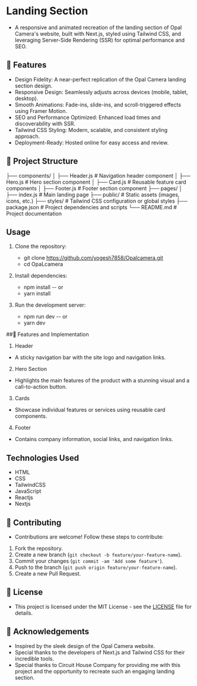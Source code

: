 # Landing Section 

- A responsive and animated recreation of the landing section of Opal Camera's website, built with Next.js, styled using Tailwind CSS, and leveraging Server-Side Rendering (SSR) for optimal performance and SEO.

## 🚀 Features

- Design Fidelity: A near-perfect replication of the Opal Camera landing section design.
- Responsive Design: Seamlessly adjusts across devices (mobile, tablet, desktop).
- Smooth Animations: Fade-ins, slide-ins, and scroll-triggered effects using Framer Motion.
- SEO and Performance Optimized: Enhanced load times and discoverability with SSR.
- Tailwind CSS Styling: Modern, scalable, and consistent styling approach.
- Deployment-Ready: Hosted online for easy access and review.


 ## 📂 Project Structure
├── components/
│   ├── Header.js        # Navigation header component
│   ├── Hero.js          # Hero section component
│   ├── Card.js          # Reusable feature card components
│   ├── Footer.js        # Footer section component
├── pages/
│   ├── index.js         # Main landing page
├── public/              # Static assets (images, icons, etc.)
├── styles/              # Tailwind CSS configuration or global styles
├── package.json         # Project dependencies and scripts
└── README.md            # Project documentation

## Usage

1. Clone the repository:

    - git clone https://github.com/yogesh7858/Opalcamera.git
    - cd OpaLcamera


2. Install dependencies:

   - npm install
    -- or
   - yarn install

3. Run the development server:

    - npm run dev
    -- or
    - yarn dev

##🌟 Features and Implementation

1. Header
 - A sticky navigation bar with the site logo and navigation links.
2. Hero Section
 - Highlights the main features of the product with a stunning visual and a call-to-action button.
3. Cards
 - Showcase individual features or services using reusable card components.
4. Footer
 - Contains company information, social links, and navigation links.

## Technologies Used

- HTML
- CSS
- TailwindCSS
- JavaScript
- Reactjs
- Nextjs



## 🤝 Contributing

- Contributions are welcome! Follow these steps to contribute:
1. Fork the repository.
2. Create a new branch (`git checkout -b feature/your-feature-name`).
3. Commit your changes (`git commit -am 'Add some feature'`).
4. Push to the branch (`git push origin feature/your-feature-name`).
5. Create a new Pull Request.

## 📜 License

- This project is licensed under the MIT License - see the [LICENSE](LICENSE) file for details.

## 🙌 Acknowledgements

- Inspired by the sleek design of the Opal Camera website.
- Special thanks to the developers of Next.js and Tailwind CSS  for their incredible tools.
- Special thanks to Circuit House Company for providing me with this project and the opportunity to recreate such an engaging landing section.


